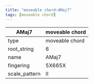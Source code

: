 ```yaml
---
title: "moveable chord:AMaj7"
tags: [moveable chord]
---
```


|AMaj7|moveable chord|
|---|---|
|type|moveable chord|
|root_string|6|
|name|AMaj7|
|fingering|5X665X|
|scale_pattern|II|


